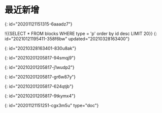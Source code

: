 # 最近新增
{: id="20201121151315-6aaadz7"}

!{{SELECT * FROM blocks WHERE type = 'p' order by id desc LIMIT 20}}
{: id="20210121195411-358f6bw" updated="20210328163400"}

{: id="20210328163401-830u8ak"}

{: id="20210201205817-94smqj9"}

{: id="20210201205817-j1wudp2"}

{: id="20210201205817-gr6w87y"}

{: id="20210201205817-624qtjb"}

{: id="20210201205817-9tkymx4"}


{: id="20201121151251-cgx3m5u" type="doc"}
